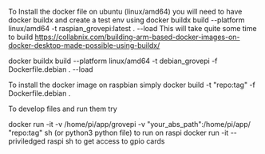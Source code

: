 To Install the docker file on ubuntu (linux/amd64) you will need to have docker buildx and create a test env using docker buildx build --platform linux/amd64 -t raspian_grovepi:latest . --load
This will take quite some time to build
https://collabnix.com/building-arm-based-docker-images-on-docker-desktop-made-possible-using-buildx/

docker buildx build --platform linux/amd64 -t debian_grovepi -f Dockerfile.debian .  --load

To install the docker image on raspbian simply docker build -t "repo:tag" -f Dockerfile.debian .

To develop files and run them try

docker run -it -v /home/pi/app/grovepi -v "your_abs_path":/home/pi/app/ "repo:tag" sh (or python3 python file)
to run on raspi docker run -it --priviledged raspi sh to get access to gpio cards
